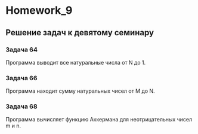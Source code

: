 # Homework_9

## Решение задач к девятому семинару


### Задача 64

Программа выводит все натуральные числа от N до 1.

### Задача 66

Программа находит сумму натуральных чисел от M до N.

### Задача 68

Программа вычисляет функцию Аккермана для неотрицательных чисел m и n.